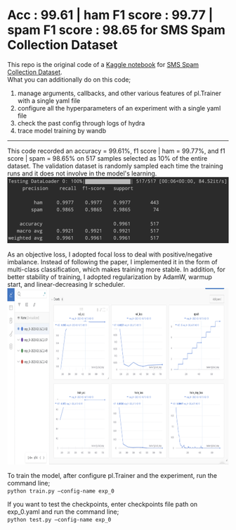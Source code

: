 # Acc : 99.61 | ham F1 score : 99.77 | spam F1 score : 98.65 for SMS Spam Collection Dataset  

This repo is the original code of a [Kaggle notebook](https://www.kaggle.com/datasets/uciml/sms-spam-collection-dataset) for [SMS Spam Collection Dataset](https://www.kaggle.com/code/hotcouscous/acc-99-61-ham-spam-f1-score-99-77-98-65).  
What you can additionally do on this code;  
1. manage arguments, callbacks, and other various features of pl.Trainer with a single yaml file
2. configure all the hyperparameters of an experiment with a single yaml file
3. check the past config through logs of hydra 
4. trace model training by wandb

***

This code recorded an accuracy = 99.61%, f1 score | ham = 99.77%, and f1 score | spam = 98.65% on 517 samples selected as 10% of the entire dataset. The validation dataset is randomly sampled each time the training runs and it does not involve in the model's learning.  
<img src="https://github.com/Espresso-AI/bert-sms-spam-classification/blob/main/data/result.png" width="600" height="150">

As an objective loss, I adopted focal loss to deal with positive/negative imbalance. Instead of following the paper, I implemented it in the form of multi-class classification, which makes training more stable. In addition, for better stability of training, I adopted regularization by AdamW, warmup start, and linear-decreasing lr scheduler.  
<img src="https://github.com/Espresso-AI/bert-sms-spam-classification/blob/main/data/training_graph.png" width="1000" height="400">

To train the model, after configure pl.Trainer and the experiment, run the command line;  
```python train.py —config-name exp_0```

If you want to test the checkpoints, enter checkpoints file path on exp_0.yaml and run the command line;  
```python test.py —config-name exp_0```
